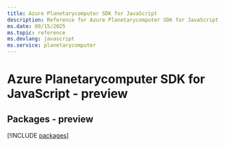 ```yaml
---
title: Azure Planetarycomputer SDK for JavaScript
description: Reference for Azure Planetarycomputer SDK for JavaScript
ms.date: 09/15/2025
ms.topic: reference
ms.devlang: javascript
ms.service: planetarycomputer
---
```

# Azure Planetarycomputer SDK for JavaScript - preview
## Packages - preview
[!INCLUDE [packages](planetarycomputer-index.md)]